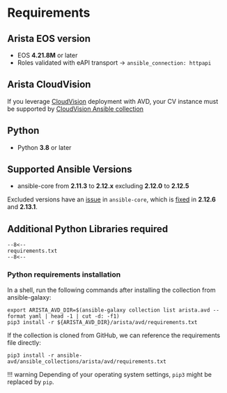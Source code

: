 # Requirements

## Arista EOS version

- EOS __4.21.8M__ or later
- Roles validated with eAPI transport -> `ansible_connection: httpapi`

## Arista CloudVision

If you leverage [CloudVision](https://www.arista.com/en/products/eos/eos-cloudvision) deployment with AVD, your CV instance must be supported by [CloudVision Ansible collection](https://cvp.avd.sh/)

## Python

- Python __3.8__ or later

## Supported Ansible Versions

- ansible-core from __2.11.3__ to __2.12.x__ excluding __2.12.0__ to __2.12.5__

Excluded versions have an [issue](## "plugin loader will now load config data for plugin by name instead of by file to avoid issues with the same file being loaded under different names (fqdn + short name).")
in `ansible-core`, which is [fixed](https://github.com/ansible/ansible/blob/v2.12.6/changelogs/CHANGELOG-v2.12.rst#bugfixes)
in __2.12.6__ and __2.13.1__.

## Additional Python Libraries required

```pip
--8<--
requirements.txt
--8<--
```

### Python requirements installation

In a shell, run the following commands after installing the collection from ansible-galaxy:

```shell
export ARISTA_AVD_DIR=$(ansible-galaxy collection list arista.avd --format yaml | head -1 | cut -d: -f1)
pip3 install -r ${ARISTA_AVD_DIR}/arista/avd/requirements.txt
```

If the collection is cloned from GitHub, we can reference the requirements file directly:

```shell
pip3 install -r ansible-avd/ansible_collections/arista/avd/requirements.txt
```

!!! warning
    Depending of your operating system settings, `pip3` might be replaced by `pip`.
